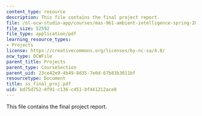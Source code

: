 ```yaml
---
content_type: resource
description: This file contains the final project report.
file: /ol-ocw-studio-app/courses/mas-961-ambient-intelligence-spring-2005/bd75d7524f91c136c451bf441212ace0_ss_final_proj.pdf
file_size: 52592
file_type: application/pdf
learning_resource_types:
- Projects
license: https://creativecommons.org/licenses/by-nc-sa/4.0/
ocw_type: OCWFile
parent_title: Projects
parent_type: CourseSection
parent_uid: 23ce42e9-4b49-8d35-7e0d-67b83b3011bf
resourcetype: Document
title: ss_final_proj.pdf
uid: bd75d752-4f91-c136-c451-bf441212ace0
---
```

This file contains the final project report.